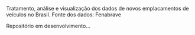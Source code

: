 Tratamento, análise e visualização dos dados de novos emplacamentos de veículos no Brasil.
Fonte dos dados: Fenabrave

Repositório em desenvolvimento...

